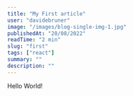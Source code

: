 ```yaml
---
title: "My First article"
user: "davidebruner"
image: "/images/blog-single-img-1.jpg"
publishedAt: "28/08/2022"
readTime: "2 min"
slug: "first"
tags: ["react"]
summary: ""
description: ""
---
```


Hello World!
